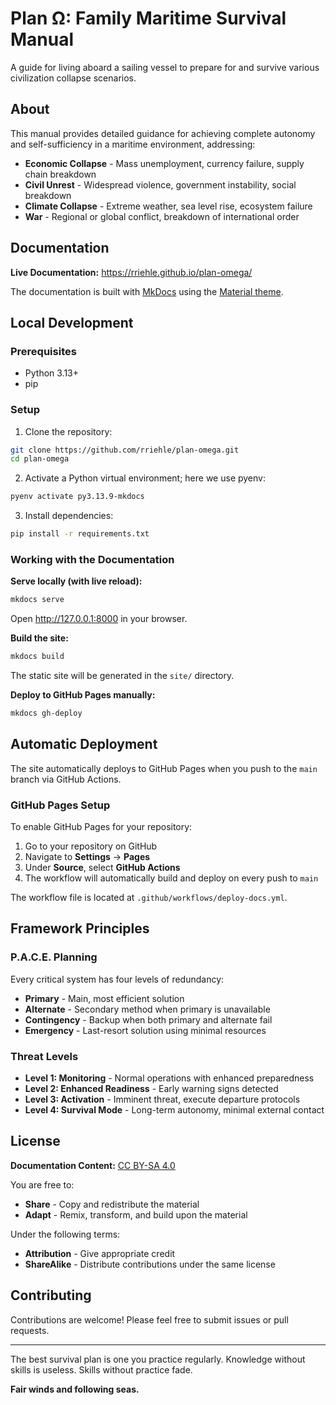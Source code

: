 # Plan Ω: Family Maritime Survival Manual

A guide for living aboard a sailing vessel to prepare for and survive various civilization collapse scenarios.

## About

This manual provides detailed guidance for achieving complete autonomy and self-sufficiency in a maritime environment, addressing:

- **Economic Collapse** - Mass unemployment, currency failure, supply chain breakdown
- **Civil Unrest** - Widespread violence, government instability, social breakdown
- **Climate Collapse** - Extreme weather, sea level rise, ecosystem failure
- **War** - Regional or global conflict, breakdown of international order

## Documentation

**Live Documentation:** <https://rriehle.github.io/plan-omega/>

The documentation is built with [MkDocs](https://www.mkdocs.org/) using the [Material theme](https://squidfunk.github.io/mkdocs-material/).

## Local Development

### Prerequisites

- Python 3.13+
- pip

### Setup

1. Clone the repository:

```bash
git clone https://github.com/rriehle/plan-omega.git
cd plan-omega
```

2. Activate a Python virtual environment; here we use pyenv:

```bash
pyenv activate py3.13.9-mkdocs
```

3. Install dependencies:

```bash
pip install -r requirements.txt
```

### Working with the Documentation

**Serve locally (with live reload):**

```bash
mkdocs serve
```

Open <http://127.0.0.1:8000> in your browser.

**Build the site:**

```bash
mkdocs build
```

The static site will be generated in the `site/` directory.

**Deploy to GitHub Pages manually:**

```bash
mkdocs gh-deploy
```

## Automatic Deployment

The site automatically deploys to GitHub Pages when you push to the `main` branch via GitHub Actions.

### GitHub Pages Setup

To enable GitHub Pages for your repository:

1. Go to your repository on GitHub
2. Navigate to **Settings** → **Pages**
3. Under **Source**, select **GitHub Actions**
4. The workflow will automatically build and deploy on every push to `main`

The workflow file is located at `.github/workflows/deploy-docs.yml`.

## Framework Principles

### P.A.C.E. Planning

Every critical system has four levels of redundancy:

- **Primary** - Main, most efficient solution
- **Alternate** - Secondary method when primary is unavailable
- **Contingency** - Backup when both primary and alternate fail
- **Emergency** - Last-resort solution using minimal resources

### Threat Levels

- **Level 1: Monitoring** - Normal operations with enhanced preparedness
- **Level 2: Enhanced Readiness** - Early warning signs detected
- **Level 3: Activation** - Imminent threat, execute departure protocols
- **Level 4: Survival Mode** - Long-term autonomy, minimal external contact

## License

**Documentation Content:** [CC BY-SA 4.0](https://creativecommons.org/licenses/by-sa/4.0/)

You are free to:

- **Share** - Copy and redistribute the material
- **Adapt** - Remix, transform, and build upon the material

Under the following terms:

- **Attribution** - Give appropriate credit
- **ShareAlike** - Distribute contributions under the same license

## Contributing

Contributions are welcome! Please feel free to submit issues or pull requests.

---

The best survival plan is one you practice regularly. Knowledge without skills is useless. Skills without practice fade.

**Fair winds and following seas.**
